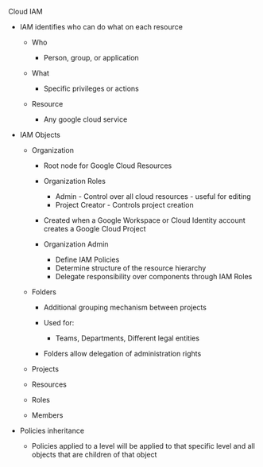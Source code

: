 Cloud IAM

- IAM identifies who can do what on each resource
    
    - Who
        
        - Person, group, or application
    - What
        
        - Specific privileges or actions
    - Resource
        
        - Any google cloud service
- IAM Objects
    
    - Organization
        
        - Root node for Google Cloud Resources
        - Organization Roles
            
            - Admin - Control over all cloud resources - useful for editing
            - Project Creator - Controls project creation
        - Created when a Google Workspace or Cloud Identity account creates a Google Cloud Project
        - Organization Admin
            
            - Define IAM Policies
            - Determine structure of the resource hierarchy
            - Delegate responsibility over components through IAM Roles
    - Folders
        
        - Additional grouping mechanism between projects
        - Used for:
            
            - Teams, Departments, Different legal entities
        - Folders allow delegation of administration rights
    - Projects
    - Resources
    - Roles
    - Members
- Policies inheritance
    
    - Policies applied to a level will be applied to that specific level and all objects that are children of that object